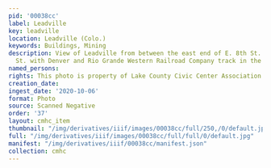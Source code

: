 ```yaml
---
pid: '00038cc'
label: Leadville
key: leadville
location: Leadville (Colo.)
keywords: Buildings, Mining
description: View of Leadville from between the east end of E. 8th St. and E. 9th
  St. with Denver and Rio Grande Western Railroad Company track in the foreground
named_persons: 
rights: This photo is property of Lake County Civic Center Association.
creation_date: 
ingest_date: '2020-10-06'
format: Photo
source: Scanned Negative
order: '37'
layout: cmhc_item
thumbnail: "/img/derivatives/iiif/images/00038cc/full/250,/0/default.jpg"
full: "/img/derivatives/iiif/images/00038cc/full/full/0/default.jpg"
manifest: "/img/derivatives/iiif/00038cc/manifest.json"
collection: cmhc
---
```


